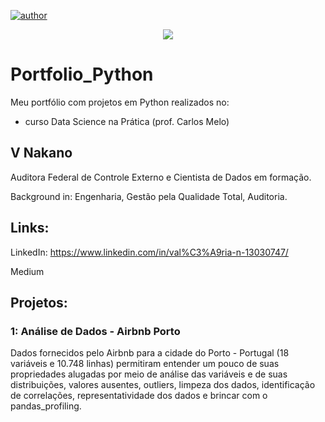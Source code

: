 [![author](https://img.shields.io/badge/author-vnakano-blue.svg)](https://www.linkedin.com/in/val%C3%A9ria-n-13030747/) 

<p align="center">
  <img src="Image_Pythn2.jpg" >
</p>

# Portfolio_Python

Meu portfólio com projetos em Python realizados no:
- curso Data Science na Prática (prof. Carlos Melo)

## V Nakano
Auditora Federal de Controle Externo e Cientista de Dados em formação.

Background in: Engenharia, Gestão pela Qualidade Total, Auditoria.

## Links:

LinkedIn: https://www.linkedin.com/in/val%C3%A9ria-n-13030747/

Medium

## Projetos:

### 1: Análise de Dados - Airbnb Porto
Dados fornecidos pelo Airbnb para a cidade do Porto - Portugal (18 variáveis e 10.748 linhas) permitiram entender um pouco de suas propriedades alugadas por meio de análise das variáveis e de suas distribuições, valores ausentes, outliers, limpeza dos dados, identificação de correlações, representatividade dos dados e brincar com o pandas_profiling.
